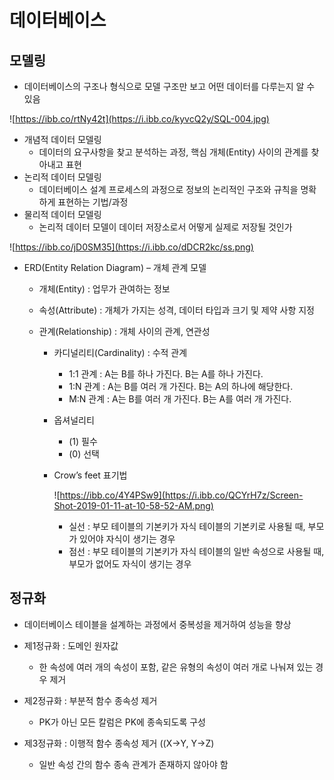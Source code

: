 # 데이터베이스

## 모델링

- 데이터베이스의 구조나 형식으로 모델 구조만 보고 어떤 데이터를 다루는지 알 수 있음

![https://ibb.co/rtNy42t](https://i.ibb.co/kyvcQ2y/SQL-004.jpg)

- 개념적 데이터 모델링
  - 데이터의 요구사항을 찾고 분석하는 과정, 핵심 개체(Entity) 사이의 관계를 찾아내고 표현
- 논리적 데이터 모델링
  - 데이터베이스 설계 프로세스의 과정으로 정보의 논리적인 구조와 규칙을 명확하게 표현하는 기법/과정
- 물리적 데이터 모델링
  - 논리적 데이터 모델이 데이터 저장소로서 어떻게 실제로 저장될 것인가

![https://ibb.co/jD0SM35](https://i.ibb.co/dDCR2kc/ss.png)

- ERD(Entity Relation Diagram) – 개체 관계 모델

  - 개체(Entity) : 업무가 관여하는 정보

  - 속성(Attribute) : 개체가 가지는 성격, 데이터 타입과 크기 및 제약 사항 지정

  - 관계(Relationship) : 개체 사이의 관계, 연관성

    - 카디널리티(Cardinality) : 수적 관계

      - 1:1 관계 : A는 B를 하나 가진다. B는 A를 하나 가진다.
      - 1:N 관계 : A는 B를 여러 개 가진다. B는 A의 하나에 해당한다.
      - M:N 관계 : A는 B를 여러 개 가진다. B는 A를 여러 개 가진다.

    - 옵셔널리티

      - (1) 필수
      - (0) 선택

    - Crow’s feet 표기법

      ![https://ibb.co/4Y4PSw9](https://i.ibb.co/QCYrH7z/Screen-Shot-2019-01-11-at-10-58-52-AM.png)

      - 실선 : 부모 테이블의 기본키가 자식 테이블의 기본키로 사용될 때, 부모가 있어야 자식이 생기는 경우
      - 점선 : 부모 테이블의 기본키가 자식 테이블의 일반 속성으로 사용될 때, 부모가 없어도 자식이 생기는 경우


## 정규화

- 데이터베이스 테이블을 설계하는 과정에서 중복성을 제거하여 성능을 향상

- 제1정규화 : 도메인 원자값

  - 한 속성에 여러 개의 속성이 포함, 같은 유형의 속성이 여러 개로 나눠져 있는 경우 제거

- 제2정규화 : 부분적 함수 종속성 제거

  - PK가 아닌 모든 칼럼은 PK에 종속되도록 구성

- 제3정규화 : 이행적 함수 종속성 제거 ((X->Y, Y->Z)

  - 일반 속성 간의 함수 종속 관계가 존재하지 않아야 함

  ​    

  ​    

  ​    

  ​    

